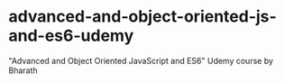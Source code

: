 # advanced-and-object-oriented-js-and-es6-udemy
"Advanced and Object Oriented JavaScript and ES6" Udemy course by Bharath
